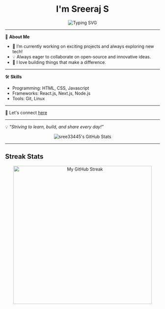<h1 align="center">I'm Sreeraj S</h1>
<p align="center">
  <img src="https://readme-typing-svg.demolab.com?font=Fira+Code&pause=1000&color=36BCF7&center=true&vCenter=true&width=435&lines=Passionate+Developer;Open+Source+Enthusiast;Always+Learning+Something+New" alt="Typing SVG" />
</p>

---

🌱 **About Me**
- 🔭 I’m currently working on exciting projects and always exploring new tech!
- 💡 Always eager to collaborate on open-source and innovative ideas.
- 🚀 I love building things that make a difference.

---

🛠️ **Skills**
- Programming: HTML, CSS, Javascript
- Frameworks: React.js, Next.js, Node.js
- Tools: Git, Linux

---



🔗 Let's connect [here](https://www.linkedin.com/in/sreeraj-s-3bb2ab1b8)


---

💡 _“Striving to learn, build, and share every day!”_

<p align="center">
  <img src="https://github-readme-stats.vercel.app/api?username=sree33445&show_icons=true&theme=radical" alt="sree33445's GitHub Stats" />
</p>

---

## Streak Stats
<div align="center">
  <img width="450"
       src="https://streak-stats.demolab.com?user=sree33445&theme=default"
       alt="My GitHub Streak" />
</div>
